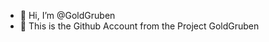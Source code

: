 - 👋 Hi, I’m @GoldGruben
- 🌱 This is the Github Account from the Project GoldGruben
<!---
GoldGruben/GoldGruben is a ✨ special ✨ repository because its `README.md` (this file) appears on your GitHub profile.
You can click the Preview link to take a look at your changes.
--->
